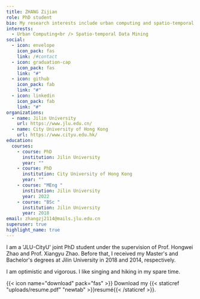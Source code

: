 ```yaml
---
title: ZHANG Zijian
role: PhD student
bio: My research interests include urban computing and spatio-temporal data mining.
interests:
  - Urban Computing<br /> Spatio-temporal Data Mining
social:
  - icon: envelope
    icon_pack: fas
    link: /#contact
  - icon: graduation-cap
    icon_pack: fas
    link: "#"
  - icon: github
    icon_pack: fab
    link: "#"
  - icon: linkedin
    icon_pack: fab
    link: "#"
organizations:
  - name: Jilin University
    url: https://www.jlu.edu.cn/
  - name: City University of Hong Kong
    url: https://www.cityu.edu.hk/
education:
  courses:
    - course: PhD
      institution: Jilin University
      year: ""
    - course: PhD
      institution: City University of Hong Kong
      year: ""
    - course: "MEng "
      institution: Jilin University
      year: 2022
    - course: "BSc "
      institution: Jilin University
      year: 2018
email: zhangzj2114@mails.jlu.edu.cn
superuser: true
highlight_name: true
---
```

I am a 'JLU-CityU' joint PhD student under the supervision of Prof. Hongwei Zhao and Prof. Xiangyu Zhao. Before that, I received my Master's and Bachelor's degrees at Jilin University in 2018 and 2014, respectively.

I﻿ am optimistic and vigorous. I like singing and hiking in my spare time.


{{< icon name="download" pack="fas" >}} Download my {{< staticref "uploads/resume.pdf" "newtab" >}}resumé{{< /staticref >}}.